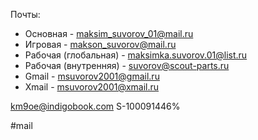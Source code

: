 Почты:
- Основная - maksim_suvorov_01@mail.ru
- Игровая - makson_suvorov@mail.ru
- Рабочая (глобальная) - maksimka.suvorov.01@list.ru
- Рабочая (внутренняя) - suvorov@scout-parts.ru
- Gmail - msuvorov2001@gmail.ru
- Xmail - msuvorov2001@xmail.ru

km9oe@indigobook.com
S-100091446%

#mail 